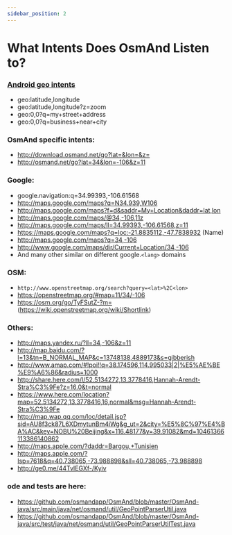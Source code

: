 ```yaml
---
sidebar_position: 2
---
```


# What Intents Does OsmAnd Listen to?

### [Android geo intents](http://developer.android.com/guide/appendix/g-app-intents.html)
* geo:latitude,longitude
* geo:latitude,longitude?z=zoom
* geo:0,0?q=my+street+address
* geo:0,0?q=business+near+city

### OsmAnd specific intents:
* http://download.osmand.net/go?lat=&lon=&z=
* http://osmand.net/go?lat=34&lon=-106&z=11

### Google:
* google.navigation:q=34.99393,-106.61568
* http://maps.google.com/maps?q=N34.939,W106
* http://maps.google.com/maps?f=d&saddr=My+Location&daddr=lat,lon
* http://maps.google.com/maps/@34,-106,11z
* http://maps.google.com/maps/ll=34.99393,-106.61568,z=11
* https://maps.google.com/maps?q=loc:-21.8835112,-47.7838932 (Name)
* http://maps.google.com/maps?q=34,-106
* http://www.google.com/maps/dir/Current+Location/34,-106
* And many other similar on different google.`<lang>` domains

### OSM:
* `http://www.openstreetmap.org/search?query=<lat>%2C<lon>`
* https://openstreetmap.org/#map=11/34/-106
* https://osm.org/go/TyFSutZ-?m= (https://wiki.openstreetmap.org/wiki/Shortlink)

### Others:
* http://maps.yandex.ru/?ll=34,-106&z=11
* http://map.baidu.com/?l=13&tn=B_NORMAL_MAP&c=13748138,4889173&s=gibberish
* http://www.amap.com/#!poi!!q=38.174596,114.995033|2|%E5%AE%BE%E9%A6%86&radius=1000
* http://share.here.com/l/52.5134272,13.3778416,Hannah-Arendt-Stra%C3%9Fe?z=16.0&t=normal
* https://www.here.com/location?map=52.5134272,13.3778416,16,normal&msg=Hannah-Arendt-Stra%C3%9Fe
* http://map.wap.qq.com/loc/detail.jsp?sid=AU8f3ck87L6XDmytunBm4iWg&g_ut=2&city=%E5%8C%97%E4%BA%AC&key=NOBU%20Beijing&x=116.48177&y=39.91082&md=10461366113386140862
* http://maps.apple.com/?daddr=Bargou,+Tunisien
* http://maps.apple.com/?lsp=7618&q=40.738065,-73.988898&sll=40.738065,-73.988898
* http://ge0.me/44TvlEGXf-/Kyiv
  
### ode and tests are here:
* https://github.com/osmandapp/OsmAnd/blob/master/OsmAnd-java/src/main/java/net/osmand/util/GeoPointParserUtil.java
* https://github.com/osmandapp/OsmAnd/blob/master/OsmAnd-java/src/test/java/net/osmand/util/GeoPointParserUtilTest.java
